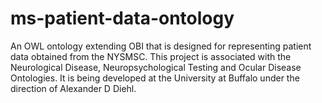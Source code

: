 # ms-patient-data-ontology
An OWL ontology extending OBI that is designed for representing patient data obtained from the NYSMSC.
This project is associated with the Neurological Disease, Neuropsychological Testing and Ocular Disease Ontologies.
It is being developed at the University at Buffalo under the direction of Alexander D Diehl.
